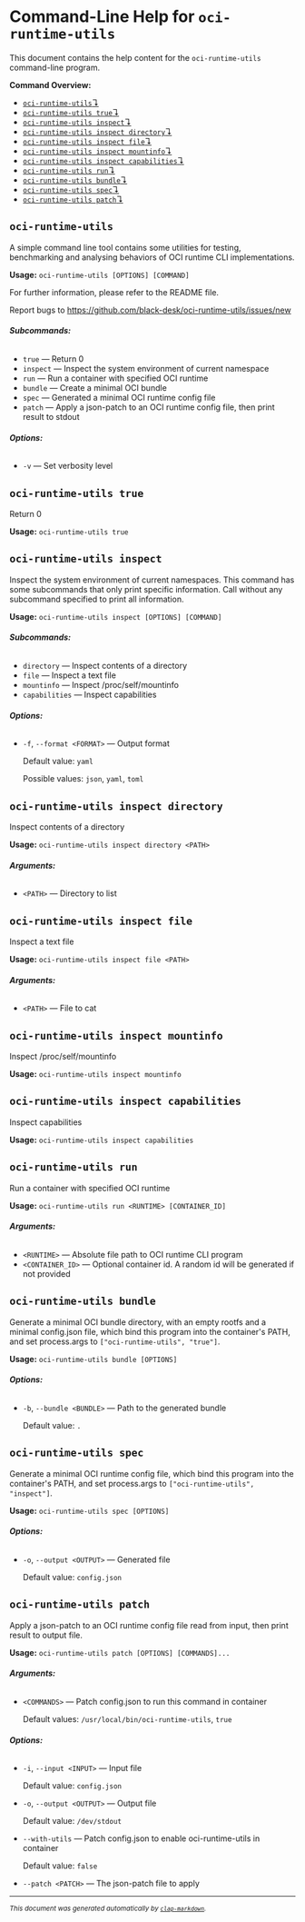 # Command-Line Help for `oci-runtime-utils`

This document contains the help content for the `oci-runtime-utils` command-line program.

**Command Overview:**

* [`oci-runtime-utils`↴](#oci-runtime-utils)
* [`oci-runtime-utils true`↴](#oci-runtime-utils-true)
* [`oci-runtime-utils inspect`↴](#oci-runtime-utils-inspect)
* [`oci-runtime-utils inspect directory`↴](#oci-runtime-utils-inspect-directory)
* [`oci-runtime-utils inspect file`↴](#oci-runtime-utils-inspect-file)
* [`oci-runtime-utils inspect mountinfo`↴](#oci-runtime-utils-inspect-mountinfo)
* [`oci-runtime-utils inspect capabilities`↴](#oci-runtime-utils-inspect-capabilities)
* [`oci-runtime-utils run`↴](#oci-runtime-utils-run)
* [`oci-runtime-utils bundle`↴](#oci-runtime-utils-bundle)
* [`oci-runtime-utils spec`↴](#oci-runtime-utils-spec)
* [`oci-runtime-utils patch`↴](#oci-runtime-utils-patch)

## `oci-runtime-utils`

A simple command line tool contains some utilities for testing, benchmarking
and analysing behaviors of OCI runtime CLI implementations.

**Usage:** `oci-runtime-utils [OPTIONS] [COMMAND]`

For further information, please refer to the README file.

Report bugs to https://github.com/black-desk/oci-runtime-utils/issues/new

###### **Subcommands:**

* `true` — Return 0
* `inspect` — Inspect the system environment of current namespace
* `run` — Run a container with specified OCI runtime
* `bundle` — Create a minimal OCI bundle
* `spec` — Generated a minimal OCI runtime config file
* `patch` — Apply a json-patch to an OCI runtime config file, then print result to stdout

###### **Options:**

* `-v` — Set verbosity level



## `oci-runtime-utils true`

Return 0

**Usage:** `oci-runtime-utils true`



## `oci-runtime-utils inspect`

Inspect the system environment of current namespaces. This command has some
subcommands that only print specific information. Call without any subcommand
specified to print all information.

**Usage:** `oci-runtime-utils inspect [OPTIONS] [COMMAND]`

###### **Subcommands:**

* `directory` — Inspect contents of a directory
* `file` — Inspect a text file
* `mountinfo` — Inspect /proc/self/mountinfo
* `capabilities` — Inspect capabilities

###### **Options:**

* `-f`, `--format <FORMAT>` — Output format

  Default value: `yaml`

  Possible values: `json`, `yaml`, `toml`




## `oci-runtime-utils inspect directory`

Inspect contents of a directory

**Usage:** `oci-runtime-utils inspect directory <PATH>`

###### **Arguments:**

* `<PATH>` — Directory to list



## `oci-runtime-utils inspect file`

Inspect a text file

**Usage:** `oci-runtime-utils inspect file <PATH>`

###### **Arguments:**

* `<PATH>` — File to cat



## `oci-runtime-utils inspect mountinfo`

Inspect /proc/self/mountinfo

**Usage:** `oci-runtime-utils inspect mountinfo`



## `oci-runtime-utils inspect capabilities`

Inspect capabilities

**Usage:** `oci-runtime-utils inspect capabilities`



## `oci-runtime-utils run`

Run a container with specified OCI runtime

**Usage:** `oci-runtime-utils run <RUNTIME> [CONTAINER_ID]`

###### **Arguments:**

* `<RUNTIME>` — Absolute file path to OCI runtime CLI program
* `<CONTAINER_ID>` — Optional container id. A random id will be generated if not provided



## `oci-runtime-utils bundle`

Generate a minimal OCI bundle directory, with an empty rootfs and a minimal
config.json file, which bind this program into the container's PATH, and set
process.args to `["oci-runtime-utils", "true"]`.

**Usage:** `oci-runtime-utils bundle [OPTIONS]`

###### **Options:**

* `-b`, `--bundle <BUNDLE>` — Path to the generated bundle

  Default value: `.`



## `oci-runtime-utils spec`

Generate a minimal OCI runtime config file, which bind this program into the
container's PATH, and set process.args to `["oci-runtime-utils", "inspect"]`.

**Usage:** `oci-runtime-utils spec [OPTIONS]`

###### **Options:**

* `-o`, `--output <OUTPUT>` — Generated file

  Default value: `config.json`



## `oci-runtime-utils patch`

Apply a json-patch to an OCI runtime config file read from input, then print
result to output file.

**Usage:** `oci-runtime-utils patch [OPTIONS] [COMMANDS]...`

###### **Arguments:**

* `<COMMANDS>` — Patch config.json to run this command in container

  Default values: `/usr/local/bin/oci-runtime-utils`, `true`

###### **Options:**

* `-i`, `--input <INPUT>` — Input file

  Default value: `config.json`
* `-o`, `--output <OUTPUT>` — Output file

  Default value: `/dev/stdout`
* `--with-utils` — Patch config.json to enable oci-runtime-utils in container

  Default value: `false`
* `--patch <PATCH>` — The json-patch file to apply



<hr/>

<small><i>
    This document was generated automatically by
    <a href="https://crates.io/crates/clap-markdown"><code>clap-markdown</code></a>.
</i></small>

